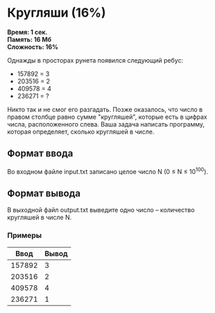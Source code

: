 <h1 class="title">Кругляши (16%)</h1>
<p><b>Время: 1 сек.<br>Память: 16 Мб<br>Сложность: 16%</b></p>
<p>Однажды в просторах рунета появился следующий ребус:</p>
<ul>
    <li>157892 = 3</li>
    <li>203516 = 2</li>
    <li>409578 = 4</li>
    <li>236271 = ?</li>
</ul>
<p>Никто так и не смог его разгадать. Позже оказалось, что число в правом столбце равно сумме "кругляшей", которые есть в цифрах числа, расположенного слева. Ваша задача написать программу, которая определяет, сколько кругляшей в числе.</p>
<h2>Формат ввода</h2>
<p>Во входном файле input.txt записано целое число N (0 ≤ N ≤ 10<sup>100</sup>).</p>
<h2>Формат вывода</h2>
<p>В выходной файл output.txt выведите одно число – количество кругляшей в числе N.</p>
<h3>Примеры</h3>
<table class="sample-tests">
<thead>
    <tr>
        <th>Ввод</th>
        <th>Вывод</th>
    </tr>
</thead>
<tbody>
        <tr>
            <td>157892</td>
            <td>3</td>
        </tr>
        <tr>
            <td>203516</td>
            <td>2</td>
        </tr>
        <tr>
            <td>409578</td>
            <td>4</td>
        </tr>
        <tr>
            <td>236271</td>
            <td>1</td>
        </tr>
    </tbody>
</table>